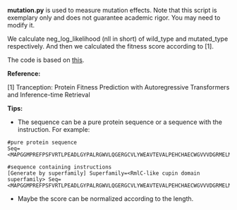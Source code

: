 **mutation.py** is used to measure mutation effects. Note that this script is exemplary only and does not guarantee academic rigor. You may need to modify it.

We calculate neg_log_likelihood (nll in short) of wild_type and mutated_type respectively. And then we calculated the fitness score according to [1].

The code is based on [this](https://huggingface.co/docs/transformers/v4.39.3/en/perplexity#perplexity-of-fixed-length-models).

**Reference:**

[1] Tranception: Protein Fitness Prediction with Autoregressive Transformers and Inference-time Retrieval

**Tips:**
- The sequence can be a pure protein sequence or a sequence with the instruction. For example:
```
#pure protein sequence
Seq=<MAPGGMPREFPSFVRTLPEADLGYPALRGWVLQGERGCVLYWEAVTEVALPEHCHAECWGVVVDGRMELMVDGYTRVYTRGDLYVVPPQARHRARVFPGFRGVEHLSDPDLLPVRKR>

#sequence containing instructions
[Generate by superfamily] Superfamily=<RmlC-like cupin domain superfamily> Seq=<MAPGGMPREFPSFVRTLPEADLGYPALRGWVLQGERGCVLYWEAVTEVALPEHCHAECWGVVVDGRMELMVDGYTRVYTRGDLYVVPPQARHRARVFPGFRGVEHLSDPDLLPVRKR>
```

- Maybe the score can be normalized according to the length.
